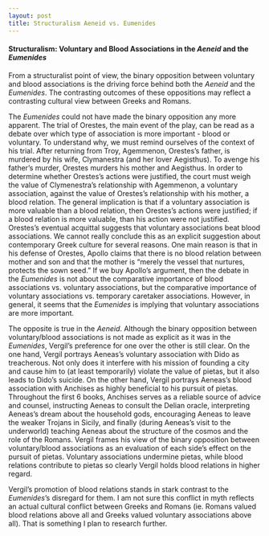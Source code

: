 ```yaml
---
layout: post
title: Structuralism Aeneid vs. Eumenides
---
```



#### Structuralism: Voluntary and Blood Associations in the *Aeneid* and the *Eumenides*

From a structuralist point of view, the binary opposition between voluntary and blood associations is the driving force behind both the *Aeneid* and the *Eumenides*. The contrasting outcomes of these oppositions may reflect a contrasting cultural view between Greeks and Romans. 

The *Eumenides* could not have made the binary opposition any more apparent. The trial of Orestes, the main event of the play, can be read as a debate over which type of association is more important - blood or voluntary. To understand why, we must remind ourselves of the context of his trial. After returning from Troy, Agemmenon, Orestes’s father, is murdered by his wife, Clymanestra (and her lover Aegisthus). To avenge his father’s murder, Orestes murders his mother and Aegisthus. In order to determine whether Orestes’s actions were justified, the court must weigh the value of Clymenestra’s relationship with Agemmenon, a voluntary association, against the value of Orestes’s relationship with his mother, a blood relation. The general implication is that if a voluntary association is more valuable than a blood relation, then Orestes’s actions were justified; if a blood relation is more valuable, than his action were not justified. Orestes’s eventual acquittal suggests that voluntary associations beat blood associations. We cannot really conclude this as an explicit suggestion about contemporary Greek culture for several reasons. One main reason is that in his defense of Orestes, Apollo claims that there is no blood relation between mother and son and that the mother is “merely the vessel that nurtures, protects the sown seed.” If we buy Apollo’s argument, then the debate in the *Eumenides* is not about the comparative importance of blood associations vs. voluntary associations, but the comparative importance of voluntary associations vs. temporary caretaker associations. However, in general, it seems that the *Eumenides* is implying that voluntary associations are more important.

The opposite is true in the *Aeneid*. Although the binary opposition between voluntary/blood associations is not made as explicit as it was in the *Eumenides*, Vergil’s preference for one over the other is still clear. On the one hand, Vergil portrays Aeneas’s voluntary association with Dido as treacherous. Not only does it interfere with his mission of founding a city and cause him to (at least temporarily) violate the value of pietas, but it also leads to Dido’s suicide. On the other hand, Vergil portrays Aeneas’s blood association with Anchises as highly beneficial to his pursuit of pietas. Throughout the first 6 books, Anchises serves as a reliable source of advice and counsel, instructing Aeneas to consult the Delian oracle, interpreting Aeneas’s dream about the household gods, encouraging Aeneas to leave the weaker Trojans in Sicily, and finally (during Aeneas’s visit to the underworld) teaching Aeneas about the structure of the cosmos and the role of the Romans. Vergil frames his view of the binary opposition between voluntary/blood associations as an evaluation of each side’s effect on the pursuit of pietas. Voluntary associations undermine pietas, while blood relations contribute to pietas so clearly Vergil holds blood relations in higher regard.

Vergil’s promotion of blood relations stands in stark contrast to the *Eumenides*’s disregard for them. I am not sure this conflict in myth reflects an actual cultural conflict between Greeks and Romans (ie. Romans valued blood relations above all and Greeks valued voluntary associations above all). That is something I plan to research further. 
